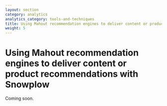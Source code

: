 ```yaml
---
layout: section
category: analytics
analytics_category: tools-and-techniques
title: Using Mahout recommendation engines to deliver content or product recommendations with Snowplow
weight: 5
---
```


# Using Mahout recommendation engines to deliver content or product recommendations with Snowplow

Coming soon.